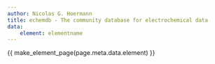 ```yaml
---
author: Nicolas G. Hoermann
title: echemdb - The community database for electrochemical data
data:
    element: elementname 
---
```



{{ make_element_page(page.meta.data.element) }}







